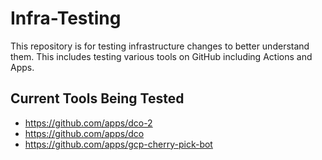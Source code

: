 # Infra-Testing

This repository is for testing infrastructure changes to better understand them. This includes testing various tools on GitHub including Actions and Apps.

## Current Tools Being Tested

* https://github.com/apps/dco-2
* https://github.com/apps/dco
* https://github.com/apps/gcp-cherry-pick-bot
